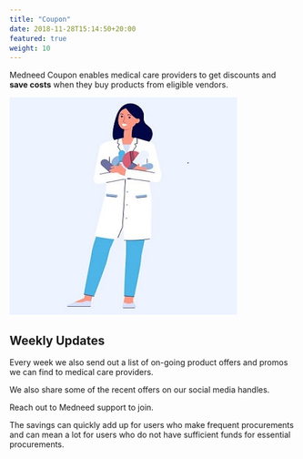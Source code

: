 ```yaml
---
title: "Coupon"
date: 2018-11-28T15:14:50+20:00
featured: true
weight: 10
---
```


Medneed Coupon enables medical care providers to get discounts and **save costs** when they buy products from eligible vendors.

![Coupon lady](/images/illustrations/pharm-lady.jpg)

## Weekly Updates
Every week we also send out a list of on-going product offers and promos we can find to medical care providers. 

We also share some of the recent offers on our social media handles.

Reach out to Medneed support to join.

The savings can quickly add up for users who make frequent procurements and can mean a lot for users who do not have sufficient funds for essential procurements.


